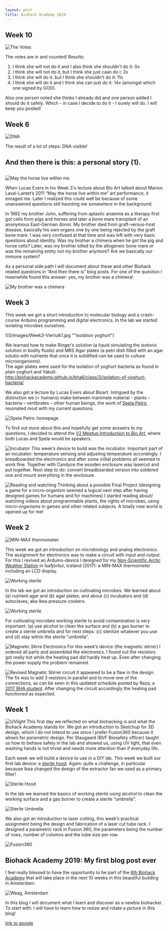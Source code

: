 ```yaml
---
layout: post
title: Biohack Academy 2019
---
```

##  Week 10

![](/images/IMG_2012.jpg "The Votes" )

The votes are in and counted! 
Results:
1. I think she will not do it and I also think she shouldn't do it: 0x
2. I think she will not do it, but I think she just caan do i: 2x
3. I think she will do it. but I think she shouldn't do it: 11x
4. I think she will do it and I think she can just do it: 14x (amongst which one signed by GOD).

Also one person noted she thinks I already did and one person added I should do it safely.
Which - in case I decide to do it - I surely will do.
I will keep you posted!

##  Week 6

![](/images/Combi%20Left%20and%20Right.jpg "DNA" )

The result of a lot of steps: DNA visible!

## And then there is this: a personal story (1).  
##

![](/images/Week3-Marion.png "May the horse live within me")

When Lucas Evers in his Week 3's lecture about Bio Art talked about Marion Laval-Lantet’s 2011 “May the horse live within me” art performance, it enraged me. Later I realized this could well be because of some unanswered questions still haunting me somewhere in the background.

In 1992 my brother John, suffering from aplastic anaemia as a therapy first got cells from pigs and horses and later a bone mare transplant of an anonymous East-German donor. My brother died from graft-versus-host disease, basically his own organs one by one being rejected by the graft bone mare. I was very confused at that time and was left with very basic questions about identity. Was my brother a chimera when he got the pig and horse cells? Later, was my brother killed by the allogeneic bone mare or was the remaining entity not my brother anymore? Are we basically our immune system? 

As a personal side path I will document about these and other Biohack related questions in “And then there is” blog posts.  For one of the question I meanwhile found this answer: yes, my brother was a chimera! 

![](/images/Week3-Chimera.png "My brother was a chimera")




##  Week 3

This week we got a short introduction to molecular biology and a crash-course Arduino programming and digital electronics. In the lab we started isolating microbes ourselves. 

![](/images/Week3-Vierluik1.jpg ""Isolation yoghurt")

We learned how to make Ringer’s solution (a liquid simulating the isotonic solution in bodily fluids) and MRS Agar plates (a petri dish filled with an agar solutio with nutrients that once it is solidified can be used to culture microorganisms).  
The agar plates were used for the isolation of yoghurt bacteria as found in plain yoghurt and Yakult. http://biohackacademy.github.io/bha6/class/3/isolation-of-yoghurt-bacteria/

We also got a lecture by Lucas Evers about Bioart. Intrigued by the distinction we (= humans) make between inanimate material - plants – bacteria – vertibrates – other human beings, the work of [Spela Petric](https://www.spelapetric.org/) resonated most with my current questions. 

![](/images/Week3-Spela.png "Spela Petric homepage")

To find out more about this and hopefully get some answers to my questions, I decided to attend the [V2 Meetup Introduction to Bio Art](https://v2.nl/events/media-art-meetup-2-4-introduction-to-bio-art), where both Lucas and Spela would be speakers.


![](/images/Week3-Incubator.JPG "Incubator")
This week’s device to build was the incubator. Important part of an incubator: temperature sensing and adjusting temperature accordingly. I breadboarded the electronics and after some initial problems all seemed to work fine. Together with Candyce the wooden enclosure was lasercut and put together. Next step to do: convert breadboarded version into soldered one and mount  everything in the enclosure. 


![](/images/Week3-Vierluik2.jpg "Reading and watching")
Thinking about a possible Final Project  (designing a game for a micro-organism seemed a logical next step after having designed games for humans and for machines) I started reading about/ watching videos about programmable plants, the rights of microbes, using micro-organisms in games and other related subjects. A totally new world is opened up for me!



##  Week 2


![](/images/MIN-MAX%20thermometer.jpg "MIN-MAX thermometer" )

This week we got an introduction on microbiology and analog electronics. The assignment for electronics was to make a circuit with input and output. For this I revived an Arduino-device I designed for my [Non-Scientific Arctic Weather Station](https://www.facebook.com/inger.legue/posts/10155048045464335) in Ísafjörður, Iceland (2017):  a MIN-MAX thermometer including an LCD display.


![](/images/Week2_Composite1.jpg "Working sterile")

In the lab we got an introduction on cultivating microbes. We learned about (a) nutrient agar and (b) agar plates, and about (c) incubators and (d) autoclaves, aka Ikea pressure cookers.
 

![](/images/Week2_Composite2.jpg "Working sterile")

For cultivating microbes working sterile to avoid contamination is very important: (a) use alcohol to clean the surface and (b) a gas burner to create a sterile umbrella and for next steps: (c) sterilize whatever  you use and (d) stay within the sterile “umbrella”. 


![](/images/IMG_E1154.JPG "Magnetic Stirre Electronics")
For this week’s device (the magnetic stirrer) I ordered all parts and assembled the electronics. I found out the resistors got really hot while the heating pad did hardly heat up. Even after changing the power supply the problem remained.


![](/images/IMG_1188.PNG "Revised Magnetic Stirrer circuit")
It appeared to be a flaw in the design. The fix was to add 3 resistors in parallel and to move one of the connections, as can be seen in this updated schedule posted by Raza, a [2017 BHA student](https://github.com/R4za/BiohackAcademy2017/blob/master/stirrerschematic.png ). After changing the circuit accordingly the heating pad functioned as expected.

##  Week 1



![](/images/UVlight.JPG  "UVlight" )
This first day we reflected on what biohacking is and what the Biohack Academy stands for. We got an introduction to Sketchup for 3D design, which I do not intend to use since I prefer Fusion360 because it allows for parametric design. Per Staugaard (BVF Biosafety officer) taught us how to behave safely in the lab and showed us, using UV light, that even washing hands is not trivial and needs more attention than if everyday life.

Each week we will build a device to use in a DIY lab. This week we built our first lab device: a [sterile hood](https://github.com/BioHackAcademy/BHA_SterileHood). Again: quite a challenge, in particular because Ikea changed the design of the extractor fan we used as a primary filter!

![](/images/IMG_0839_klein.jpg "Sterile Hood" )

In the lab we learned the basics of working sterile using alcohol to clean the working surface and a gas burner to create a sterile ”umbrella”.

![](/images/photo%201.JPG "Sterile Umbrella" )

We also got an introduction to laser cutting, this week’s practical assignment being the design and fabrication of a laser cut tube rack. I designed a parametric rack in Fusion 360, the parameters being the number of rows, number of columns and the tube size per row. 

![](/images/Parametric%20Tube%20rack%20klein.png "Fusion360" )

 
##  Biohack Academy 2019: My first blog post ever

I feel really blessed to have the opportunity to be part of the [6th Biohack Academy](https://waag.org/en/article/sixth-ibiohack-academy-planned-2019) that will take place in the next 10 weeks in this beautiful building in Amsterdam: 




![](/images/IMG_1357_klein.jpg "Waag, Amsterdam" )


In this blog I will document what I learn and discover as a newbie biohacker. 
To start with: I will have to learn how to resize and rotate a picture in this blog!



[link to google](www.google.com)
